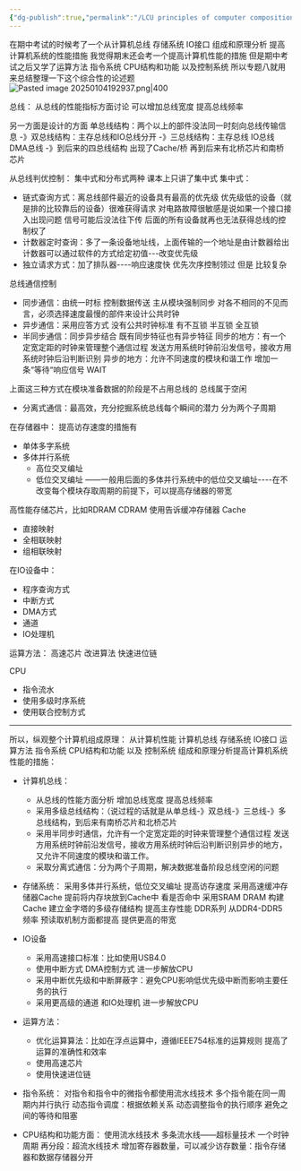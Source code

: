 ```yaml
---
{"dg-publish":true,"permalink":"/LCU principles of computer composition/专题八：综合问题——各个模块怎么提高计算机速度的/","dgPassFrontmatter":true,"noteIcon":"","created":"2025-01-03T19:07:40.952+08:00","updated":"2025-03-30T15:13:28.498+08:00"}
---
```



在期中考试的时候考了一个从计算机总线 存储系统 IO接口 组成和原理分析 提高计算机系统的性能措施
我觉得期末还会考一个提高计算机性能的措施
但是期中考试之后又学了运算方法  指令系统  CPU结构和功能 以及控制系统
所以专题八就用来总结整理一下这个综合性的论述题
![Pasted image 20250104192937.png|400](/img/user/accessory/Pasted%20image%2020250104192937.png)

总线：
从总线的性能指标方面讨论   可以增加总线宽度  提高总线频率

另一方面是设计的方面
单总线结构：两个以上的部件没法同一时刻向总线传输信息
-》双总线结构：主存总线和IO总线分开
-》三总线结构：主存总线 IO总线  DMA总线
-》到后来的四总线结构 出现了Cache/桥   再到后来有北桥芯片和南桥芯片

从总线判优控制：
集中式和分布式两种  课本上只讲了集中式
集中式：
- 链式查询方式：离总线部件最近的设备具有最高的优先级     优先级低的设备（就是排的比较靠后的设备）很难获得请求 对电路故障很敏感是说如果一个接口接入出现问题 信号可能后没法往下传 后面的所有设备就再也无法获得总线的控制权了
- 计数器定时查询：多了一条设备地址线，上面传输的一个地址是由计数器给出 计数器可以通过软件的方式给定初值---改变优先级
- 独立请求方式：加了排队器----响应速度快 优先次序控制领过   但是 比较复杂


总线通信控制
- 同步通信：由统一时标 控制数据传送
	主从模块强制同步  对各不相同的不见而言，必须选择速度最慢的部件来设计公共时钟
- 异步通信：采用应答方式  没有公共时钟标准
	有不互锁 半互锁 全互锁
- 半同步通信：同步异步结合
	既有同步特征也有异步特征
	同步的地方：有一个定宽定距的时钟来管理整个通信过程   发送方用系统时钟前沿发信号，接收方用系统时钟后沿判断识别
	异步的地方：允许不同速度的模块和谐工作
	增加一条“等待“响应信号 WAIT

上面这三种方式在模块准备数据的阶段是不占用总线的  总线属于空闲
- 分离式通信：最高效，充分挖掘系统总线每个瞬间的潜力
	分为两个子周期 


在存储器中：
提高访存速度的措施有
- 单体多字系统
- 多体并行系统
	- 高位交叉编址
	- 低位交叉编址
——一般用后面的多体并行系统中的低位交叉编址----在不改变每个模块存取周期的前提下，可以提高存储器的带宽

高性能存储芯片，比如RDRAM   CDRAM
使用告诉缓冲存储器 Cache
- 直接映射
- 全相联映射
- 组相联映射

在IO设备中：
- 程序查询方式
- 中断方式
- DMA方式
- 通道
- IO处理机

运算方法：
高速芯片 改进算法   快速进位链


CPU
- 指令流水
- 使用多级时序系统
- 使用联合控制方式

----

所以，纵观整个计算机组成原理：
从计算机性能 计算机总线 存储系统 IO接口 运算方法 指令系统 CPU结构和功能 以及 控制系统 组成和原理分析提高计算机系统性能的措施：

- 计算机总线：
	- 从总线的性能方面分析 增加总线宽度  提高总线频率
	- 采用多级总线结构：（说过程的话就是从单总线-》双总线-》三总线-》多总线结构，到后来有南桥芯片和北桥芯片
	- 采用半同步时通信，允许有一个定宽定距的时钟来管理整个通信过程   发送方用系统时钟前沿发信号，接收方用系统时钟后沿判断识别异步的地方，又允许不同速度的模块和谐工作。
	- 采取分离式通信：分为两个子周期，解决数据准备阶段总线空闲的问题

- 存储系统：
	采用多体并行系统，低位交叉编址 提高访存速度
	采用高速缓冲存储器Cache  提前将内存块放到Cache中 看是否命中
	采用SRAM DRAM 构建 Cache
	建立金字塔的多级存储结构
	提高主存性能   DDR系列 从DDR4-DDR5   频率  预读取机制方面都提高   提供更高的带宽

- IO设备
	- 采用高速接口标准：比如使用USB4.0
	- 使用中断方式  DMA控制方式  进一步解放CPU
	- 采用中断优先级和中断屏蔽字：避免CPU影响低优先级中断而影响主要任务的执行
	- 采用更高级的通道  和IO处理机 进一步解放CPU

- 运算方法：
	- 优化运算算法：比如在浮点运算中，遵循IEEE754标准的运算规则  提高了运算的准确性和效率
	- 使用高速芯片
	- 使用快速进位链

- 指令系统：
	对指令和指令中的微指令都使用流水线技术 多个指令能在同一周期内并行执行
	动态指令调度：根据依赖关系 动态调整指令的执行顺序  避免之间的等待和阻塞

- CPU结构和功能方面：
	使用流水线技术
	多条流水线——超标量技术
	一个时钟周期 再分段：超流水线技术
	增加寄存器数量，可以减少访存数量：指令存储器和数据存储器分开